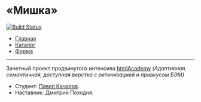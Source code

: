 # «Мишка»
[![Build Status](https://travis-ci.org/p-kachalov/235268-mishka.svg?branch=master)](https://travis-ci.org/p-kachalov/235268-mishka)

- [Главная](https://p-kachalov.github.io/235268-mishka/index.html)
- [Каталог](https://p-kachalov.github.io/235268-mishka/catalog.html)
- [Форма](https://p-kachalov.github.io/235268-mishka/form.html)

---

Зачетный проект продвинутого интенсива [htmlAcademy](https://htmlacademy.ru/intensive/adaptive)
_(Адаптивная, семантичная, доступная верстка с ретинизацией и привкусом БЭМ)_

* Студент: [Павел Качалов](https://htmlacademy.ru/profile/pavel-k).
* Наставник: Дмитрий Походня.
